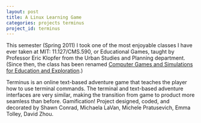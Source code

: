 ```yaml
---
layout: post
title: A Linux Learning Game
categories: projects terminus
project_id: terminus
---
```


This semester (Spring 2011) I took one of the most enjoyable classes I have ever taken at MIT: 11.127/CMS.590, or Educational Games, taught by Professor Eric Klopfer from the Urban Studies and Planning department. (Since then, the class has been renamed [Computer Games and Simulations for Education and Exploration](http://education.mit.edu/classes/11127).)

Terminus is an online text-based adventure game that teaches the player how to use terminal commands. The terminal and text-based adventure interfaces are very similar, making the transition from game to product more seamless than before. Gamification! Project designed, coded, and decorated by Shawn Conrad, Michaela LaVan, Michele Pratusevich, Emma Tolley, David Zhou.